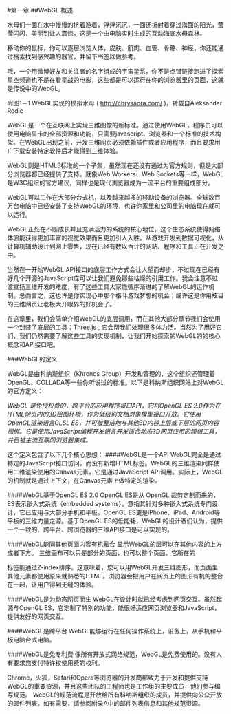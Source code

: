 #第一章
##WebGL 概述

水母们一面在水中慢慢的挤着游着，浮浮沉沉，一面还折射着穿过海面的阳光，莹莹闪闪，美丽到让人震惊，这是一个由电脑实时生成的互动海底水母森林。

移动你的鼠标，你可以逐层浏览人体，皮肤、肌肉、血管、骨骼、神经，你还能通过搜索找到感兴趣的器官，并留下书签以做参考。

哦，一个用微博好友和关注者的名字组成的宇宙星系，你不是点错链接跑进了探索星空频道也不是在看星战的电影，这些都是可以运行在你的浏览器里的页面，这就是传说中的WebGL。

附图1－1 WebGL实现的模拟水母 ( http://chrysaora.com/ )，转载自Aleksander Rodic


WebGL是一个在互联网上实现三维图像的新标准。通过使用WebGL，程序员可以使用电脑显卡的全部资源和功能，只需要javascript、浏览器和一个标准的技术构架。在WebGL出现之前，开发三维网页必须依赖插件或者应用程序，而且要求用户下载安装特定软件后才能得到三维体验。

WebGL则是HTML5标准的一个子集，虽然现在还没有通过为官方规则，但是大部分浏览器都已经提供了支持。就象Web Workers、Web Sockets等一样，WebGL是W3C组织的官方建议，同样也是现代浏览器成为一流平台的重要组成部分。

WebGL可以工作在大部分台式机，以及越来越多的移动设备的浏览器。全球数百万台电脑中已经安装了支持WebGL的环境，也许你家里和公司里的电脑现在就可以运行。

WebGL正处在不断成长并且充满活力的系统的核心地位，这个生态系统使得网络体验能获得更加丰富的视觉效果而且更加引人入胜。从游戏开发到数据可视化，从计算机辅助设计到网上零售，现在已经有数以百计的网站、程序和工具正在开发之中。

当然在一开始WebGL API接口的底层工作方式会让人望而却步，不过现在已经有好几个开源的JavaScript库可以让我们避免那些枯燥的引用工作。我会注意不过渡宣扬三维开发的难度，有了这些工具大家能循序渐进的了解WebGL的运作机制。总而言之，这也许是你实现心中那个格斗游戏梦想的机会；或许这是你用眩目的三维网页让老板大开眼界的好机会了。

在这章里，我们会简单介绍WebGL的底层调用，而在其他大部分章节我们会使用一个封装了底层的工具：Three.js , 它会帮我们处理很多体力活。当然为了用好它们，我们仍然需要了解这些工具的实现机制，让我们开始探索的WebGL的的核心概念和API接口吧。

###WebGL的定义

WebGL是由科纳斯组织（Khronos Group）开发和管理的，这个组织还管理着OpenGL、COLLADA等一些你听说过的标准。以下是科纳斯组织网站上对WebGL的官方定义：

*WebGL 是免授权费的，跨平台的应用程序接口API，它将OpenGL ES 2.0作为在HTML网页内的3D绘图环境，作为低级别文档对象模型接口开放。它使用OpenGL渲染语言GLSL ES，并可被整洁地与其他3D内容上层或下层的网页内容捆绑。它是使用JavaScript编程开发语言开发适合动态3D网页应用的理想工具，并已被主流互联网浏览器集成。*

这个定义包含了以下几个核心思想：
####WebGL是一个API
WebGL完全是通过特定的JavaScript接口访问，而没有新增HTML标签。WebGL的三维渲染同样使用二维渲染使用的Canvas元素，它是通过JavaScript API调用。实际上，WebGL的机制就是通过上下文，在Canvas元素上做特定的渲染。

####WebGL基于OpenGL ES 2.0
OpenGL ES是从 OpenGL 裁剪定制而来的，ES表示嵌入式系统（embedded systems）。意指其针对多种嵌入式系统专门设计，它已应用与大部分手机和平板。OpenGL ES更是iPhone、iPad、Android等平板的三维力量之源。基于OpenGL ES的低能耗，WebGL的设计者们认为，提供一个一致的、跨平台、跨浏览器的三维API接口是可以实现的。

####WebGL能同其他页面内容有机融合
显示WebGL的层可以在其他内容的上方或者下方。 三维画布可以只是部分的页面，也可以整个页面。它所在的<div>标签能通过Z-index排序。这意味着，您可以用WebGL开发三维图形，而页面里其他元素都使用原来就熟悉的HTML。浏览器会把用户在网页上的图形有机的整合在一起，让用户得到无缝的体验。

####WebGL是为动态网页而生
WebGL在设计时就已经考虑到网页交互。虽然起源与OpenGL ES，它定制了特别的功能，能很好适应网页浏览器和JavaScript，提供友好的网页交互。

####WebGL是跨平台
WebGL能够运行在任何操作系统上，设备上，从手机和平板电脑台式电脑。

####WebGL是免专利费
像所有开放式网络规范，WebGL是免费使用的。没有人有要求您支付特许权使用费的权利。

Chrome，火狐，Safari和Opera等浏览器的开发商都致力于开发和提供支持WebGL的重要资源，并且这些团队的工程师也是工作组的主要成员，他们参与编写规范。 WebGL的规范流程是开放给所有科纳斯组织的成员，并提供向公众开放的邮件列表。如有需要，请参阅附录A中的邮件列表信息和其他规范资源。
